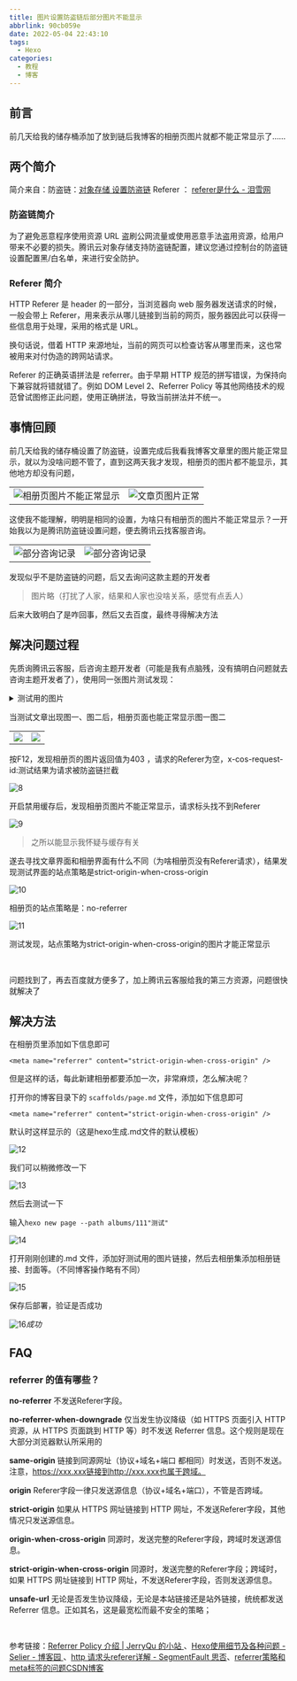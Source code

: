 ```yaml
---
title: 图片设置防盗链后部分图片不能显示
abbrlink: 90cb059e
date: 2022-05-04 22:43:10
tags:
  - Hexo
categories:
  - 教程
  - 博客
---
```




## 前言

前几天给我的储存桶添加了放到链后我博客的相册页图片就都不能正常显示了……

<!--more-->

<meta name="referrer" content="strict-origin-when-cross-origin" />

## 两个简介

简介来自：防盗链：[对象存储 设置防盗链](https://cloud.tencent.com/document/product/436/13319)			Referer ： [referer是什么 - 泪雪网](https://www.leixue.com/ask/what-is-referer)

### 防盗链简介

为了避免恶意程序使用资源 URL 盗刷公网流量或使用恶意手法盗用资源，给用户带来不必要的损失。腾讯云对象存储支持防盗链配置，建议您通过控制台的防盗链设置配置黑/白名单，来进行安全防护。

### Referer 简介

HTTP Referer 是 header 的一部分，当浏览器向 web 服务器发送请求的时候，一般会带上 Referer，用来表示从哪儿链接到当前的网页，服务器因此可以获得一些信息用于处理，采用的格式是 URL。

换句话说，借着 HTTP 来源地址，当前的网页可以检查访客从哪里而来，这也常被用来对付伪造的跨网站请求。

Referer 的正确英语拼法是 referrer。由于早期 HTTP 规范的拼写错误，为保持向下兼容就将错就错了。例如 DOM Level 2、Referrer Policy 等其他网络技术的规范曾试图修正此问题，使用正确拼法，导致当前拼法并不统一。



## 事情回顾

前几天给我的储存桶设置了防盗链，设置完成后我看我博客文章里的图片能正常显示，就以为没啥问题不管了，直到这两天我才发现，相册页的图片都不能显示，其他地方却没有问题，



<table><tr>
    <td><img src="https://luren-1310495826.cos.ap-beijing.myqcloud.com/blog/Referer%20/20220504221621.png"  alt = "相册页图片不能正常显示"></td>
    <td><img src="https://luren-1310495826.cos.ap-beijing.myqcloud.com/blog/Referer%20/20220504221626.png"  alt = "文章页图片正常"></td>
</tr></table>  







这使我不能理解，明明是相同的设置，为啥只有相册页的图片不能正常显示？一开始我以为是腾讯防盗链设置问题，便去腾讯云找客服咨询。

<table><tr>
    <td><img src="https://luren-1310495826.cos.ap-beijing.myqcloud.com/blog/Referer%20/20220504221819.png"  alt = "部分咨询记录"></td>
    <td><img src="https://luren-1310495826.cos.ap-beijing.myqcloud.com/blog/Referer%20/20220504221825.png"  alt = "部分咨询记录"></td>
</tr></table>  



发现似乎不是防盗链的问题，后又去询问这款主题的开发者

> 图片略（打扰了人家，结果和人家也没啥关系，感觉有点丢人）

后来大致明白了是咋回事，然后又去百度，最终寻得解决方法



## 解决问题过程

先质询腾讯云客服，后咨询主题开发者（可能是我有点脑残，没有搞明白问题就去咨询主题开发者了），使用同一张图片测试发现：

<details>
  <summary>测试用的图片</summary>
  <p> </b><a href="https://luren-1310495826.cos.ap-beijing.myqcloud.com/blog/wallpaper/20220414173447.jpg">https://luren-1310495826.cos.ap-beijing.myqcloud.com/blog/wallpaper/20220414173447.jpg（图一）</a></p>
  <p> </b><a href="https://luren-1310495826.cos.ap-beijing.myqcloud.com/blog/wallpaper/20220414173509.jpg">https://luren-1310495826.cos.ap-beijing.myqcloud.com/blog/wallpaper/20220414173509.jpg（图二）</a></p>
<img src="https://luren-1310495826.cos.ap-beijing.myqcloud.com/blog/Referer%20/20220504222042.png">
</details>



当测试文章出现图一、图二后，相册页面也能正常显示图一图二

<table><tr>
    <td><img src="https://luren-1310495826.cos.ap-beijing.myqcloud.com/blog/Referer%20/20220504222130.png"></td>
    <td><img src="https://luren-1310495826.cos.ap-beijing.myqcloud.com/blog/Referer%20/20220504222138.png" ></td>
</tr></table>




按F12，发现相册页的图片返回值为403 ，请求的Referer为空，x-cos-request-id:测试结果为请求被防盗链拦截

![8](https://luren-1310495826.cos.ap-beijing.myqcloud.com/blog/Referer%20/20220504222157.png)





开启禁用缓存后，发现相册页图片不能正常显示，请求标头找不到Referer



![9](https://luren-1310495826.cos.ap-beijing.myqcloud.com/blog/Referer%20/20220504222202.png)





> 之所以能显示我怀疑与缓存有关

遂去寻找文章界面和相册界面有什么不同（为啥相册页没有Referer请求），结果发现测试界面的站点策略是strict-origin-when-cross-origin



![10](https://luren-1310495826.cos.ap-beijing.myqcloud.com/blog/Referer%20/20220504222217.png)



相册页的站点策略是：no-referrer

![11](https://luren-1310495826.cos.ap-beijing.myqcloud.com/blog/Referer%20/20220504222222.png)





测试发现，站点策略为strict-origin-when-cross-origin的图片才能正常显示

<br>

问题找到了，再去百度就方便多了，加上腾讯云客服给我的第三方资源，问题很快就解决了



## 解决方法

在相册页里添加如下信息即可

```
<meta name="referrer" content="strict-origin-when-cross-origin" />
```



但是这样的话，每此新建相册都要添加一次，非常麻烦，怎么解决呢？



打开你的博客目录下的 `scaffolds/page.md` 文件，添加如下信息即可

```
<meta name="referrer" content="strict-origin-when-cross-origin" />
```



默认时这样显示的（这是hexo生成.md文件的默认模板）

![12](https://luren-1310495826.cos.ap-beijing.myqcloud.com/blog/Referer%20/20220504222420.png)





我们可以稍微修改一下

![13](https://luren-1310495826.cos.ap-beijing.myqcloud.com/blog/Referer%20/20220504222424.png)





然后去测试一下

输入```hexo new page --path albums/111"测试"```

![14](https://luren-1310495826.cos.ap-beijing.myqcloud.com/blog/Referer%20/20220504222427.png)



打开刚刚创建的.md 文件，添加好测试用的图片链接，然后去相册集添加相册链接、封面等。（不同博客操作略有不同）

![15](https://luren-1310495826.cos.ap-beijing.myqcloud.com/blog/Referer%20/20220504222430.png)



保存后部署，验证是否成功

![16](https://luren-1310495826.cos.ap-beijing.myqcloud.com/blog/Referer%20/20220504222436.png)_成功_





## FAQ

### referrer 的值有哪些？

**no-referrer**	不发送Referer字段。

**no-referrer-when-downgrade**	仅当发生协议降级（如 HTTPS 页面引入 HTTP 资源，从 HTTPS 页面跳到 HTTP 等）时不发送 Referrer 信息。这个规则是现在大部分浏览器默认所采用的

**same-origin**	链接到同源网址（协议+域名+端口 都相同）时发送，否则不发送。注意，https://xxx.xxx链接到http://xxx.xxx也属于跨域。

**origin**	Referer字段一律只发送源信息（协议+域名+端口），不管是否跨域。

**strict-origin**	如果从 HTTPS 网址链接到 HTTP 网址，不发送Referer字段，其他情况只发送源信息。

**origin-when-cross-origin**	同源时，发送完整的Referer字段，跨域时发送源信息。

**strict-origin-when-cross-origin**	同源时，发送完整的Referer字段；跨域时，如果 HTTPS 网址链接到 HTTP 网址，不发送Referer字段，否则发送源信息。

**unsafe-url**	无论是否发生协议降级，无论是本站链接还是站外链接，统统都发送 Referrer 信息。正如其名，这是最宽松而最不安全的策略；

<br>

参考链接：[Referrer Policy 介绍 | JerryQu 的小站 ](https://imququ.com/post/referrer-policy.html)、[Hexo使用细节及各种问题 - Selier - 博客园 ](https://www.cnblogs.com/selier/p/9570650.html)、[http 请求头referer详解 - SegmentFault 思否](https://segmentfault.com/a/1190000024540592)、[referrer策略和meta标签的问题CSDN博客](https://blog.csdn.net/weixin_34119545/article/details/88661964)
